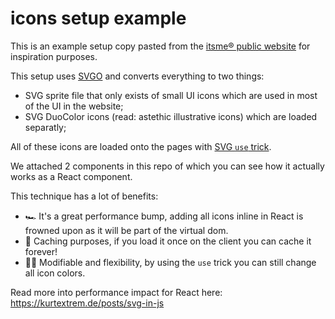 # icons setup example

This is an example setup copy pasted from the [itsme® public website](https://www.itsme-id.com/) for inspiration purposes.

This setup uses [SVGO](https://github.com/svg/svgo) and converts everything to two things:
- SVG sprite file that only exists of small UI icons which are used in most of the UI in the website;
- SVG DuoColor icons (read: astethic illustrative icons) which are loaded separatly;

All of these icons are loaded onto the pages with [SVG `use` trick](https://css-tricks.com/svg-use-with-external-reference-take-2/).

We attached 2 components in this repo of which you can see how it actually works as a React component.

This technique has a lot of benefits:
- 🏎️ It's a great performance bump, adding all icons inline in React is frowned upon as it will be part of the virtual dom.
- 💽 Caching purposes, if you load it once on the client you can cache it forever!
- 💅🏻 Modifiable and flexibility, by using the `use` trick you can still change all icon colors.

Read more into performance impact for React here:
https://kurtextrem.de/posts/svg-in-js
